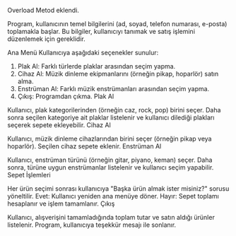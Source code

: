 Overload Metod eklendi.

Program, kullanıcının temel bilgilerini (ad, soyad, telefon numarası, e-posta) toplamakla başlar. Bu bilgiler, kullanıcıyı tanımak ve satış işlemini düzenlemek için gereklidir.

Ana Menü
Kullanıcıya aşağıdaki seçenekler sunulur:

1. Plak Al: Farklı türlerde plaklar arasından seçim yapma.
2. Cihaz Al: Müzik dinleme ekipmanlarını (örneğin pikap, hoparlör) satın alma.
3. Enstrüman Al: Farklı müzik enstrümanları arasından seçim yapma.
4. Çıkış: Programdan çıkma.
Plak Al

Kullanıcı, plak kategorilerinden (örneğin caz, rock, pop) birini seçer.
Daha sonra seçilen kategoriye ait plaklar listelenir ve kullanıcı dilediği plakları seçerek sepete ekleyebilir.
Cihaz Al

Kullanıcı, müzik dinleme cihazlarından birini seçer (örneğin pikap veya hoparlör).
Seçilen cihaz sepete eklenir.
Enstrüman Al

Kullanıcı, enstrüman türünü (örneğin gitar, piyano, keman) seçer.
Daha sonra, türüne uygun enstrümanlar listelenir ve kullanıcı seçim yapabilir.
Sepet İşlemleri

Her ürün seçimi sonrası kullanıcıya "Başka ürün almak ister misiniz?" sorusu yöneltilir.
Evet: Kullanıcı yeniden ana menüye döner.
Hayır: Sepet toplamı hesaplanır ve işlem tamamlanır.
Çıkış

Kullanıcı, alışverişini tamamladığında toplam tutar ve satın aldığı ürünler listelenir.
Program, kullanıcıya teşekkür mesajı ile sonlanır.
